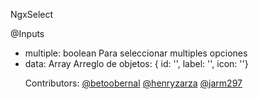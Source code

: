 NgxSelect

@Inputs

- multiple: boolean
    Para seleccionar multiples opciones
- data: Array<Object>
    Arreglo de objetos: { id: '', label: '', icon: ''}

Contributors:
<a href="https://github.com/betoobernal">@betoobernal</a>
<a href="https://github.com/henryzarza">@henryzarza</a>
<a href="https://github.com/jarm297">@jarm297</a>
